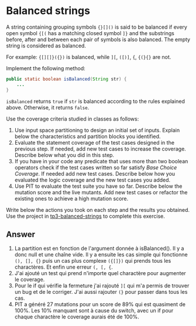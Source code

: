 # Balanced strings

A string containing grouping symbols `{}[]()` is said to be balanced if every open symbol `{[(` has a matching closed symbol `]}` and the substrings before, after and between each pair of symbols is also balanced. The empty string is considered as balanced.

For example: `{[][]}({})` is balanced, while `][`, `([)]`, `{`, `{(}{}` are not.

Implement the following method:

```java
public static boolean isBalanced(String str) {
    ...
}
```

`isBalanced` returns `true` if `str` is balanced according to the rules explained above. Otherwise, it returns `false`.

Use the coverage criteria studied in classes as follows:

1. Use input space partitioning to design an initial set of inputs. Explain below the characteristics and partition blocks you identified.
2. Evaluate the statement coverage of the test cases designed in the previous step. If needed, add new test cases to increase the coverage. Describe below what you did in this step.
3. If you have in your code any predicate that uses more than two boolean operators check if the test cases written so far satisfy *Base Choice Coverage*. If needed add new test cases. Describe below how you evaluated the logic coverage and the new test cases you added.
4. Use PIT to evaluate the test suite you have so far. Describe below the mutation score and the live mutants. Add new test cases or refactor the existing ones to achieve a high mutation score.

Write below the actions you took on each step and the results you obtained.
Use the project in [tp3-balanced-strings](../code/tp3-balanced-strings) to complete this exercise.

## Answer

1. La partition est en fonction de l'argument donnée à isBalanced(). Il y a donc null et une chaîne vide. Il y a ensuite les cas simple qui fonctionne `(), [], {}` puis un cas plus complexe `({[]})` qui prends tous les charactères. Et enfin une erreur `(, [, {`.
2. J'ai ajouté un test qui prend n'importe quel charactère pour augmenter le coverage.
3. Pour le if qui vérifie la fermeture j'ai rajouté `][` qui m'a permis de trouver un bug et de le corriger. J'ai aussi rajouter `(}` pour passer dans tous les cas.
4. PIT a généré 27 mutations pour un score de 89% qui est quasiment de 100%. Les 10% manquant sont à cause du switch, avec un if pour chaque charactère le coverage aurais été de 100%.
